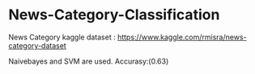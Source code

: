 # News-Category-Classification
News Category kaggle dataset : https://www.kaggle.com/rmisra/news-category-dataset

Naivebayes and SVM are used. Accurasy:(0.63)
